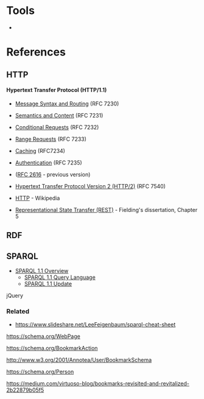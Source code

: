 # Tools

* 
# References

## HTTP

#### Hypertext Transfer Protocol (HTTP/1.1)
* [Message Syntax and Routing](https://tools.ietf.org/html/rfc7230) (RFC 7230)
* [Semantics and Content](https://tools.ietf.org/html/rfc7231) (RFC 7231)
* [Conditional Requests](https://tools.ietf.org/html/rfc7232) (RFC 7232)
* [Range Requests](https://tools.ietf.org/html/rfc7233) (RFC 7233)
* [Caching](https://tools.ietf.org/html/rfc7234) (RFC7234)
* [Authentication](https://tools.ietf.org/html/rfc7235) (RFC 7235)
* ([RFC 2616](https://tools.ietf.org/html/rfc2616) - previous version)

* [Hypertext Transfer Protocol Version 2 (HTTP/2)](https://tools.ietf.org/html/rfc7540) (RFC 7540)

* [HTTP](https://en.wikipedia.org/wiki/Hypertext_Transfer_Protocol) - Wikipedia

* [Representational State Transfer (REST)](https://www.ics.uci.edu/~fielding/pubs/dissertation/rest_arch_style.htm) - Fielding's dissertation, Chapter 5

## RDF

## SPARQL


* [SPARQL 1.1 Overview](https://www.w3.org/TR/sparql11-overview/)
  * [SPARQL 1.1 Query Language](http://www.w3.org/TR/2013/REC-sparql11-query-20130321)
  * [SPARQL 1.1 Update](http://www.w3.org/TR/2013/REC-sparql11-update-20130321)

jQuery

### Related

  * https://www.slideshare.net/LeeFeigenbaum/sparql-cheat-sheet

https://schema.org/WebPage

https://schema.org/BookmarkAction

http://www.w3.org/2001/Annotea/User/BookmarkSchema

https://schema.org/Person

https://medium.com/virtuoso-blog/bookmarks-revisited-and-revitalized-2b22879b05f5
